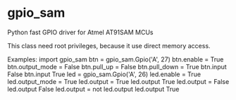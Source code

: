 # gpio_sam
Python fast GPIO driver for Atmel AT91SAM MCUs

This class need root privileges, because it use direct memory access.

Examples:
import gpio_sam
btn = gpio_sam.Gpio('A', 27)
btn.enable = True
btn.output_mode = False
btn.pull_up = False
btn.pull_down = True
btn.input
  False
btn.input
  True
led = gpio_sam.Gpio('A', 26)
led.enable = True
led.output_mode = True
led.output = True
led.output
  True
led.output = False
led.output
  False
led.output = not led.output
led.output
  True
